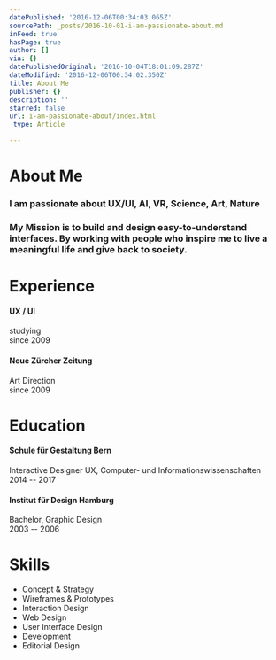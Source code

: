 ```yaml
---
datePublished: '2016-12-06T00:34:03.065Z'
sourcePath: _posts/2016-10-01-i-am-passionate-about.md
inFeed: true
hasPage: true
author: []
via: {}
datePublishedOriginal: '2016-10-04T18:01:09.287Z'
dateModified: '2016-12-06T00:34:02.350Z'
title: About Me
publisher: {}
description: ''
starred: false
url: i-am-passionate-about/index.html
_type: Article

---
```

# About Me

### I am passionate about **UX/UI, AI, VR, Science, Art, Nature**

### My Mission is to build and design easy-to-understand interfaces. By working with people who inspire me to live a meaningful life and give back to society.

# Experience

#### **UX / UI**  
studying  
since 2009

#### **Neue Zürcher Zeitung**  
Art Direction  
since 2009

# Education

#### **Schule für Gestaltung Bern**  
Interactive Designer UX, Computer- und Informationswissenschaften  
2014 -- 2017

#### **Institut für Design Hamburg**  
Bachelor, Graphic Design  
2003 -- 2006

# Skills

* Concept & Strategy
* Wireframes & Prototypes
* Interaction Design
* Web Design
* User Interface Design
* Development
* Editorial Design